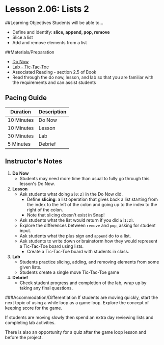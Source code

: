 # Lesson 2.06: Lists 2

##Learning Objectives
Students will be able to... 

* Define and identify: **slice, append, pop, remove**
* Slice a list
* Add and remove elements from a list

##Materials/Preparation
* [Do Now]
* [Lab - Tic-Tac-Toe]
* Associated Reading - section 2.5 of Book
* Read through the do now, lesson, and lab so that you are familiar with the requirements and can assist students

## Pacing Guide
| **Duration**   | **Description** |
| ---------- | ----------- |
| 10 Minutes  | Do Now      |
| 10 Minutes | Lesson      |
| 30 Minutes | Lab         |
| 5 Minutes | Debrief  |

## Instructor's Notes
1. **Do Now**
    * Students may need more time than usual to fully go through this lesson's Do Now.
2. **Lesson**
    * Ask students what doing `a[0:2]` in the Do Now did.
        * Define **slicing**: a list operation that gives back a list starting from the index to the left of the colon and going up to the index to the right of the colon. 
        * Note that slicing doesn't exist in Snap!
    * Ask students what the list would return if you did `a[1:2]`.
    * Explore the differences between `remove` and `pop`, asking for student input. 
    * Ask students what the plus sign and `append` do to a list.
    * Ask students to write down or brainstorm how they would represent a Tic-Tac-Toe board using lists.
        * Create a Tic-Tac-Toe board with students in class. 
3. **Lab**
    * Students practice slicing, adding, and removing elements from some given lists. 
    * Students create a single move Tic-Tac-Toe game
4. **Debrief**
    * Check student progress and completion of the lab, wrap up by taking any final questions.

###Accommodation/Differentiation
If students are moving quickly, start the next topic of using a while loop as a game loop. Explore the concept of keeping score for the game.

If students are moving slowly then spend an extra day reviewing lists and completing lab activities. 

There is also an opportunity for a quiz after the game loop lesson and before the project. 
  

[Do Now]:do_now.md
[Lab - Tic-Tac-Toe]:lab.md